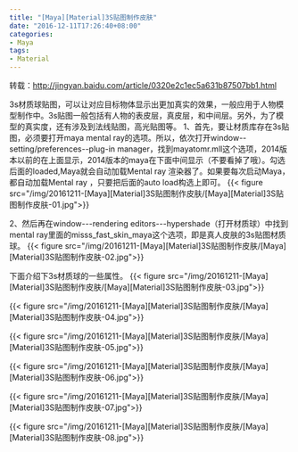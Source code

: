 ```yaml
---
title: "[Maya][Material]3S贴图制作皮肤"
date: "2016-12-11T17:26:40+08:00"
categories:
- Maya
tags:
- Material
---
```


转载：http://jingyan.baidu.com/article/0320e2c1ec5a631b87507bb1.html

3s材质球贴图，可以让对应目标物体显示出更加真实的效果，一般应用于人物模型制作中。3s贴图一般包括有人物的表皮层，真皮层，和中间层。另外，为了模型的真实度，还有涉及到法线贴图，高光贴图等。
1、首先，要让材质库存在3s贴图，必须要打开maya mental ray的选项。所以，依次打开window--setting/preferences--plug-in   manager，找到mayatomr.mll这个选项，2014版本以前的在上面显示，2014版本的maya在下面中间显示（不要看掉了哦）。勾选后面的loaded,Maya就会自动加载Mental ray 渲染器了。如果要每次启动Maya，都自动加载Mental ray ，只要把后面的auto load构选上即可。
{{< figure src="/img/20161211-[Maya][Material]3S贴图制作皮肤/[Maya][Material]3S贴图制作皮肤-01.jpg">}}
 
2、然后再在window---rendering   editors---hypershade（打开材质球）中找到mental  ray里面的misss_fast_skin_maya这个选项，即是真人皮肤的3s贴图材质球。
{{< figure src="/img/20161211-[Maya][Material]3S贴图制作皮肤/[Maya][Material]3S贴图制作皮肤-02.jpg">}}
 
下面介绍下3s材质球的一些属性。
{{< figure src="/img/20161211-[Maya][Material]3S贴图制作皮肤/[Maya][Material]3S贴图制作皮肤-03.jpg">}}

{{< figure src="/img/20161211-[Maya][Material]3S贴图制作皮肤/[Maya][Material]3S贴图制作皮肤-04.jpg">}}

{{< figure src="/img/20161211-[Maya][Material]3S贴图制作皮肤/[Maya][Material]3S贴图制作皮肤-05.jpg">}}

{{< figure src="/img/20161211-[Maya][Material]3S贴图制作皮肤/[Maya][Material]3S贴图制作皮肤-06.jpg">}}

{{< figure src="/img/20161211-[Maya][Material]3S贴图制作皮肤/[Maya][Material]3S贴图制作皮肤-07.jpg">}}

{{< figure src="/img/20161211-[Maya][Material]3S贴图制作皮肤/[Maya][Material]3S贴图制作皮肤-08.jpg">}}
 
 
 
 
 
 

